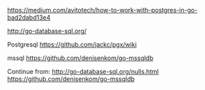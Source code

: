 https://medium.com/avitotech/how-to-work-with-postgres-in-go-bad2dabd13e4


http://go-database-sql.org/


Postgresql
https://github.com/jackc/pgx/wiki

mssql
https://github.com/denisenkom/go-mssqldb


Continue from:
http://go-database-sql.org/nulls.html
https://github.com/denisenkom/go-mssqldb
